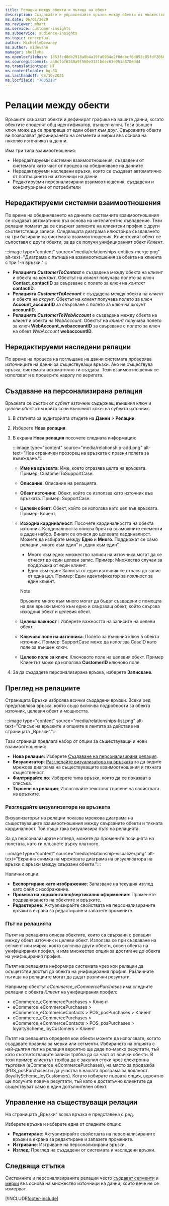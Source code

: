 ```yaml
---
title: Релации между обекти и пътища на обект
description: Създавайте и управлявайте връзки между обекти от множество източници на данни.
ms.date: 06/01/2020
ms.reviewer: mhart
ms.service: customer-insights
ms.subservice: audience-insights
ms.topic: conceptual
author: MichelleDevaney
ms.author: midevane
manager: shellyha
ms.openlocfilehash: 1853fcd8db2918a0b4a19fa0934e2f0ddbcf6d093c85fdf2068a13f954035dec
ms.sourcegitcommit: aa0cfbf6240a9f560e3131bdec63e051a8786dd4
ms.translationtype: HT
ms.contentlocale: bg-BG
ms.lasthandoff: 08/10/2021
ms.locfileid: "7035218"
---
```

# <a name="relationships-between-entities"></a>Релации между обекти

Връзките свързват обекти и дефинират графика на вашите данни, когато обектите споделят общ идентификатор, външен ключ. Този външен ключ може да се препраща от един обект към друг. Свързаните обекти ви позволяват дефинирането на сегменти и мерки въз основа на няколко източника на данни.

Има три типа взаимоотношения: 
- Нередактируеми системни взаимоотношения, създадени от системата като част от процеса на обединяване на данните
- Нередактируеми наследени връзки, които се създават автоматично от поглъщането на източници на данни 
- Редактируеми персонализирани взаимоотношения, създадени и конфигурирани от потребители

## <a name="non-editable-system-relationships"></a>Нередактируеми системни взаимоотношения

По време на обединяването на данните системните взаимоотношения се създават автоматично въз основа на интелигентно съвпадение. Тези релации помагат да се свържат записите на клиентски профил с други съответстващи записи. Следващата диаграма илюстрира създаването на три базирани на системата взаимоотношения. Клиентският обект се съпоставя с други обекти, за да се получи унифицираният обект *Клиент*.

:::image type="content" source="media/relationships-entities-merge.png" alt-text="Диаграма с пътища на взаимоотношения за обекта на клиента с три 1-n връзки.":::

- **Релацията *CustomerToContact*** е създадена между обекта на *клиент* и обекта на *контакт*. Обектът на *клиент* получава полето за ключ **Contact_contactID** за свързване с полето за ключ на *контакт* **contactID**.
- **Релацията *CustomerToAccount*** е създадена между обекта на *клиент* и обекта на *акаунт*. Обектът на *клиент* получава полето за ключ **Account_accountID** за свързване с полето за ключ на *акаунт* **accountID**.
- **Релацията *CustomerToWebAccount*** е създадена между обекта на *клиент* и обекта на *WebAccount*. Обектът на *клиент* получава полето за ключ **WebAccount_webaccountID** за свързване с полето за ключ на обект *WebAccount* **webaccountID**.

## <a name="non-editable-inherited-relationships"></a>Нередактируеми наследени релации

По време на процеса на поглъщане на данни системата проверява източниците на данни за съществуващи връзки. Ако не съществува връзка, системата автоматично ги създава. Тези взаимоотношения се използват и в процесите надолу по веригата.

## <a name="create-a-custom-relationship"></a>Създаване на персонализирана релация

Връзката се състои от *субект източник* съдържащ външния ключ и *целеви обект* към който сочи външният ключ на субекта източник. 

1. В статията за аудиторията отидете на **Данни** > **Релации**.

2. Изберете **Нова релация**.

3. В екрана **Нова релация** посочете следната информация:

   :::image type="content" source="media/relationship-add.png" alt-text="Нов страничен прозорец на връзката с празни полета за въвеждане.":::

   - **Име на връзката**: Име, което отразява целта на връзката. Пример: CustomerToSupportCase.
   - **Описание**: Описание на релацията.
   - **Обект източник**: Обект, който се използва като източник във връзката. Пример: SupportCase.
   - **Целеви обект**: Обект, който се използва като цел във връзката. Пример: Клиент.
   - **Изходна кардиналност**: Посочете кардиналността на обекта източник. Кардиналността описва броя на възможните елементи в даден набор. Винаги се отнася до целевата кардиналност. Можете да избирате между **Едно** и **Много**. Поддържат се само релации „много към един” и „един към един”.  
     - Много към едно: множество записи на източника могат да се отнасят до един целеви запис. Пример: Множество случаи за поддръжка от един клиент.
     - Един към един: Записът от един източник се отнася до запис от една цел. Пример: Един идентификатор за лоялност за един клиент.

     > [!NOTE]
     > Връзките много към много могат да бъдат създадени с помощта на две връзки много към едно и свързващ обект, който свързва изходния обект и целевия обект.

   - **Целева важност** : Изберете важността на записите на целеви обект. 
   - **Ключово поле на източника**: Полето за външния ключ в обекта източник. Пример: SupportCase може да използва CaseID като поле за външен ключ.
   - **Целево поле за ключ**: Ключовото поле на целевия обект. Пример Клиентът може да използва **CustomerID** ключово поле.

4. За да създадете персонализирана връзка, изберете **Записване**.

## <a name="view-relationships"></a>Преглед на релациите

Страницата Връзки изброява всички създадени връзки. Всеки ред представлява връзка, която също включва подробности за обекта източник, целевия обект и мощността. 

:::image type="content" source="media/relationships-list.png" alt-text="Списък на връзките и опциите в лентата за действие на страницата „Връзки“.":::

Тази страница предлага набор от опции за съществуващи и нови взаимоотношения: 
- **Нова релация:** Изберете [Създаване на персонализирана релация](#create-a-custom-relationship).
- **Визуализатор**: [Разгледайте визуализатора на връзката](#explore-the-relationship-visualizer) за да видите мрежова диаграма на съществуващите взаимоотношения и тяхната същественост.
- **Филтрирайте по**: Изберете типа връзки, които да се показват в списъка.
- **Търсене на релации**: Използвайте текстово търсене на свойствата на връзките.

### <a name="explore-the-relationship-visualizer"></a>Разгледайте визуализатора на връзката

Визуализаторът на релации показва мрежова диаграма на съществуващите взаимоотношения между свързаните обекти и тяхната кардиналност. Той също така визуализира пътя на релацията.

За да персонализирате изгледа, можете да промените позицията на полетата, като ги плъзнете върху платното.

:::image type="content" source="media/relationship-visualizer.png" alt-text="Екранна снимка на мрежовата диаграма на визуализатора на връзки с връзки между свързани обекти.":::

Налични опции: 
- **Експортиране като изображение**: Запазване на текущия изглед като файл с изображение.
- **Промяна на хоризонтално/вертикално оформление**: Променете подравняването на обектите и връзките.
- **Редактиране**: Актуализирайте свойствата на персонализираните връзки в екрана за редактиране и запазете промените.

### <a name="relationship-path"></a>Път на релацията

Пътят на релацията описва обектите, които са свързани с релации между обект източник и целеви обект. Използва се при създаване на сегмент или мярка, която включва други обекти, освен обекта на унифицирания профил, и има множество опции за достигане до обекта на унифицирания профил.

Пътят на релацията информира системата чрез кои релации да осъщетстви достъп до обекта на унифицирания профил. Различните пътища на релациите могат да дадат различни резултати.

Например обектът *eCommerce_eCommercePurchases* има следните релации с обекта *Клиент* на унифицирания профил:

- eCommerce_eCommercePurchases > Клиент
- eCommerce_eCommercePurchases > eCommerce_eCommerceContacts > POS_posPurchases > Клиент
- eCommerce_eCommercePurchases > eCommerce_eCommerceContacts > POS_posPurchases > loyaltyScheme_loyCustomers > Клиент 

Пътят на релацията определя кои обекти можете да използвате, когато създавате правила за мерки или сегменти. Избирането на опцията с най-дългия път на релация вероятно ще даде по-малко резултати, тъй като съответстващите записи трябва да са част от всички обекти. В този пример клиентът трябва да е закупил стоки чрез електронна търговия (eCommerce_eCommercePurchases), на място за продажба (POS_posPurchases) и да участва в нашата програма за лоялност (loyaltyScheme_loyCustomers). Когато избирате първата опция, вероятно ще получите повече резултати, тъй като е достатъчно клиентите да съществуват само в един допълнителен обект.

## <a name="manage-existing-relationships"></a>Управление на съществуващи релации 

На страницата „Връзки“ всяка връзка е представена с ред. 

Изберете връзка и изберете една от следните опции: 
 
- **Редактиране**: Актуализирайте свойствата на персонализираните връзки в екрана за редактиране и запазете промените.
- **Изтриване**: Изтриване на персонализирани връзки.
- **Изглед**: Преглед на създадени от системата и наследени връзки. 

## <a name="next-step"></a>Следваща стъпка

Системните и персонализираните релации често [създават сегменти](segments.md) и [мерки](measures.md) въз основа на множество източници на данни, които вече не се измерват.

[!INCLUDE[footer-include](../includes/footer-banner.md)]
